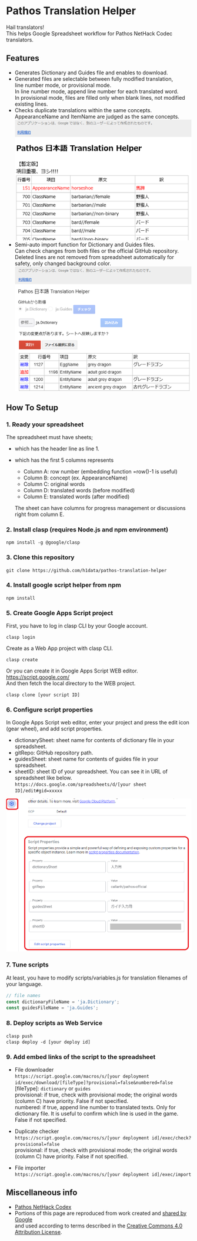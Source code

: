 # Pathos Translation Helper

Hail translators!<br>
This helps Google Spreadsheet workflow for Pathos NetHack Codec translators.

## Features
- Generates Dictionary and Guides file and enables to download.
- Generated files are selectable between fully modified translation,<br>
  line number mode, or provisional mode.<br>
  In line number mode, append line number for each translated word.<br>
  In provisional mode, files are filled only when blank lines, not modified existing lines.
- Checks duplicate translations within the same concepts.<br>
  AppearanceName and ItemName are judged as the same concepts.<br>
  ![duplicate check](duplicateCheck.png)
- Semi-auto import function for Dictionary and Guides files.<br>
  Can check changes from both files or the official GitHub repository.<br>
  Deleted lines are not removed from spreadsheet automatically for safety, only changed background color.<br>
  ![import](import.png)

## How To Setup

### 1. Ready your spreadsheet
The spreadsheet must have sheets;
- which has the header line as line 1.
- which has the first 5 columns represents
  - Column A: row number (embedding function =row()-1 is useful)
  - Column B: concept (ex. AppearanceName)
  - Column C: original words
  - Column D: translated words (before modified)
  - Column E: translated words (after modified)

  The sheet can have columns for progress management or discussions right from column E.

### 2. Install clasp (requires Node.js and npm environment)
```
npm install -g @google/clasp
```

### 3. Clone this repository
```
git clone https://github.com/h1data/pathos-translation-helper
```

### 4. Install google script helper from npm
```
npm install
```

### 5. Create Google Apps Script project
First, you have to log in clasp CLI by your Google account.
```
clasp login
```
Create as a Web App project with clasp CLI.
```
clasp create
```

Or you can create it in Google Apps Script WEB editor. https://script.google.com/<br>
And then fetch the local directory to the WEB project.
```
clasp clone [your script ID]
```

### 6. Configure script properties

In Google Apps Script web editor, enter your project and press the edit icon (gear wheel), and add script properties.
- dictionarySheet: sheet name for contents of dictionary file in your spreadsheet.
- gitRepo: GitHub repository path.
- guidesSheet: sheet name for contents of guides file in your spreadsheet.
- sheetID: sheet ID of your spreadsheet. You can see it in URL of spreadsheet like below.<br>
`https://docs.google.com/spreadsheets/d/[your sheet ID]/edit#gid=xxxxx`

![scriptProperties.png](scriptProperties.png)

### 7. Tune scripts
At least, you have to modify scripts/variables.js for translation filenames of your language.
```JavaScript
// file names
const dictionaryFileName = 'ja.Dictionary';
const guidesFileName = 'ja.Guides';
```

### 8. Deploy scripts as Web Service
```
clasp push
clasp deploy -d [your deploy id]
```

### 9. Add embed links of the script to the spreadsheet
- File downloader<br>
`https://script.google.com/macros/s/[your deployment id/exec/download/[fileType]?provisional=false&numbered=false`<br>
[fileType]: `dictionary` or `guides`<br>
provisional: if true, check with provisional mode; the original words (column C) have priority. False if not specified.<br>
numbered: if true, append line number to translated texts. Only for dictionary file. It is useful to confirm which line is used in the game. False if not specified.

- Duplicate checker<br>
`https://script.google.com/macros/s/[your deployment id]/exec/check?provisional=false`<br>
provisional: if true, check with provisional mode; the original words (column C) have priority. False if not specified.

- File importer<br>
`https://script.google.com/macros/s/[your deployment id]/exec/import`

## Miscellaneous info
- [Pathos NetHack Codex](https://pathos.azurewebsites.net/)
- Portions of this page are reproduced from work created and
[shared by Google](https://developers.google.com/terms/site-policies)<br>
and used according to terms described in the [Creative Commons 4.0 Attribution License](https://creativecommons.org/licenses/by/4.0/). 
